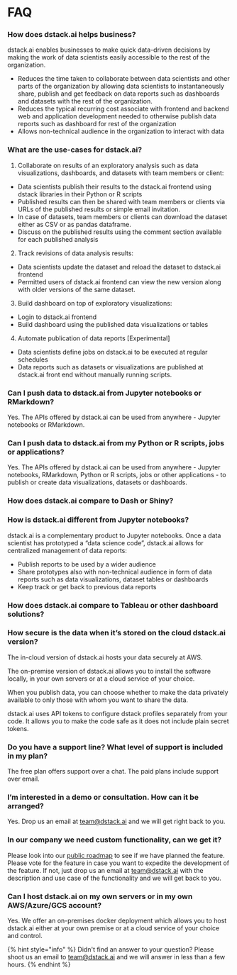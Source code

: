 # FAQ

### How does dstack.ai helps business?

dstack.ai enables businesses to make quick data-driven decisions by making the work of data scientists easily accessible to the rest of the organization.

* Reduces the time taken to collaborate between data scientists and other parts of the organization by allowing data scientists to instantaneously share, publish and get feedback on data reports such as dashboards and datasets with the rest of the organization. 
* Reduces the typical recurring cost associate with frontend and backend web and application development needed to otherwise publish data reports such as dashboard for rest of the organization
* Allows non-technical audience in the organization to interact with data

### What are the use-cases for dstack.ai?

1. Collaborate on results of an exploratory analysis such as data visualizations, dashboards, and datasets with team members or client:

* Data scientists publish their results to the dstack.ai frontend using dstack libraries in their Python or R scripts
* Published results can then be shared with team members or clients via URLs of the published results or simple email invitation.
* In case of datasets, team members or clients can download the dataset either as CSV or as pandas dataframe. 
* Discuss on the published results using the comment section available for each published analysis

2. Track revisions of data analysis results:

* Data scientists update the dataset and reload the dataset to dstack.ai frontend
* Permitted users of dstack.ai frontend can view the new version along with older versions of the same dataset.

3. Build dashboard on top of exploratory visualizations:

* Login to dstack.ai frontend 
* Build dashboard using the published data visualizations or tables 

4. Automate publication of data reports \[Experimental\]

* Data scientists define jobs on dstack.ai to be executed at regular schedules 
* Data reports such as datasets or visualizations are published at dstack.ai front end without manually running scripts.

### Can I push data to dstack.ai from Jupyter notebooks or RMarkdown?

Yes. The APIs offered by dstack.ai can be used from anywhere - Jupyter notebooks or RMarkdown. 

### Can I push data to dstack.ai from my Python or R scripts, jobs or applications?

Yes. The APIs offered by dstack.ai can be used from anywhere - Jupyter notebooks, RMarkdown, Python or R scripts, jobs or other applications - to publish or create data visualizations, datasets or dashboards. 

### How does dstack.ai compare to Dash or Shiny?

### How is dstack.ai different from Jupyter notebooks?

dstack.ai is a complementary product to Jupyter notebooks. Once a data scientist has prototyped a “data science code”, dstack.ai allows for centralized management of data reports:

* Publish reports to be used by a wider audience
* Share prototypes also with non-technical audience in form of data reports such as data visualizations, dataset tables or dashboards
* Keep track or get back to previous data reports

### How does dstack.ai compare to Tableau or other dashboard solutions?

### How secure is the data when it’s stored on the cloud dstack.ai version?

The in-cloud version of dstack.ai hosts your data securely at AWS. 

The on-premise version of dstack.ai allows you to install the software locally, in your own servers or at a cloud service of your choice. 

When you publish data, you can choose whether to make the data privately available to only those with whom you want to share the data.

dstack.ai uses API tokens to configure dstack profiles separately from your code. It allows you to make the code safe as it does not include plain secret tokens.

### Do you have a support line? What level of support is included in my plan?

The free plan offers support over a chat. The paid plans include support over email.

### I’m interested in a demo or consultation. How can it be arranged?

Yes. Drop us an email at [team@dstack.ai](mailto:team@dstack.ai) and we will get right back to you.

### In our company we need custom functionality, can we get it?

Please look into our [public roadmap](https://trello.com/b/CJOnEjrr/dstackai-public-roadmap) to see if we have planned the feature. Please vote for the feature in case you want to expedite the development of the feature. If not, just drop us an email at [team@dstack.ai](mailto:team@dstack.ai) with the description and use case of the functionality and we will get back to you.

### Can I host dstack.ai on my own servers or in my own AWS/Azure/GCS account?

Yes. We offer an on-premises docker deployment which allows you to host dstack.ai either at your own premise or at a cloud service of your choice and control. 

{% hint style="info" %}
Didn't find an answer to your question? Please shoot us an email to [team@dstack.ai](mailto:team@dstack.ai) and we will answer in less than a few hours.
{% endhint %}

